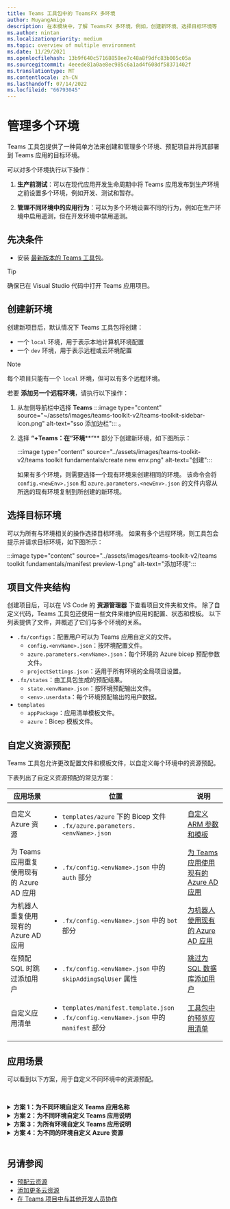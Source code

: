 ```yaml
---
title: Teams 工具包中的 TeamsFX 多环境
author: MuyangAmigo
description: 在本模块中，了解 TeamsFX 多环境，例如，创建新环境、选择目标环境等
ms.author: nintan
ms.localizationpriority: medium
ms.topic: overview of multiple environment
ms.date: 11/29/2021
ms.openlocfilehash: 13b9f640c57168858ee7c48a8f9dfc83b005c05a
ms.sourcegitcommit: 4eeede81a0ae8ec985c6a1ad4f608df58371402f
ms.translationtype: MT
ms.contentlocale: zh-CN
ms.lasthandoff: 07/14/2022
ms.locfileid: "66793045"
---
```

# <a name="manage-multiple-environments"></a>管理多个环境

 Teams 工具包提供了一种简单方法来创建和管理多个环境、预配项目并将其部署到 Teams 应用的目标环境。

 可以对多个环境执行以下操作：

1. **生产前测试**：可以在现代应用开发生命周期中将 Teams 应用发布到生产环境之前设置多个环境，例如开发、测试和暂存。

2. **管理不同环境中的应用行为**：可以为多个环境设置不同的行为，例如在生产环境中启用遥测，但在开发环境中禁用遥测。

## <a name="prerequisite"></a>先决条件

* 安装 [最新版本的 Teams 工具包](https://marketplace.visualstudio.com/items?itemName=TeamsDevApp.ms-teams-vscode-extension)。

> [!TIP]
> 确保已在 Visual Studio 代码中打开 Teams 应用项目。

## <a name="create-a-new-environment"></a>创建新环境

创建新项目后，默认情况下 Teams 工具包将创建：

* 一个 `local` 环境，用于表示本地计算机环境配置
* 一个 `dev` 环境，用于表示远程或云环境配置

> [!NOTE]
> 每个项目只能有一个 `local` 环境，但可以有多个远程环境。

若要 **添加另一个远程环境**，请执行以下操作：

1. 从左侧导航栏中选择 **Teams** :::image type="content" source="~/assets/images/teams-toolkit-v2/teams-toolkit-sidebar-icon.png" alt-text="sso 添加边栏"::: 。
2. 选择 **“+Teams：在”环境****“** 部分下创建新环境，如下图所示：

   :::image type="content" source="../assets/images/teams-toolkit-v2/teams toolkit fundamentals/create new env.png" alt-text="创建":::

   如果有多个环境，则需要选择一个现有环境来创建相同的环境。 该命令会将 `config.<newEnv>.json` 和 `azure.parameters.<newEnv>.json` 的文件内容从所选的现有环境复制到所创建的新环境。

## <a name="select-target-environment"></a>选择目标环境

可以为所有与环境相关的操作选择目标环境。 如果有多个远程环境，则工具包会提示并请求目标环境，如下图所示：

:::image type="content" source="../assets/images/teams-toolkit-v2/teams toolkit fundamentals/manifest preview-1.png" alt-text="添加环境":::

## <a name="project-folder-structure"></a>项目文件夹结构

创建项目后，可以在 VS Code 的 **资源管理器** 下查看项目文件夹和文件。 除了自定义代码，Teams 工具包还使用一些文件来维护应用的配置、状态和模板。 以下列表提供了文件，并概述了它们与多个环境的关系。

* `.fx/configs`：配置用户可以为 Teams 应用自定义的文件。
  * `config.<envName>.json`：按环境配置文件。
  * `azure.parameters.<envName>.json`：每个环境的 Azure bicep 预配参数文件。
  * `projectSettings.json`：适用于所有环境的全局项目设置。
* `.fx/states`：由工具包生成的预配结果。
  * `state.<envName>.json`：按环境预配输出文件。
  * `<env>.userdata`：每个环境预配输出的用户数据。
* `templates`
  * `appPackage`：应用清单模板文件。
  * `azure`：Bicep 模板文件。

## <a name="customize-resource-provision"></a>自定义资源预配

Teams 工具包允许更改配置文件和模板文件，以自定义每个环境中的资源预配。

下表列出了自定义资源预配的常见方案：

| 应用场景 | 位置| 说明 |
| --- | --- | --- |
| 自定义 Azure 资源 | <ul> <li>`templates/azure` 下的 Bicep 文件</li> <li>`.fx/azure.parameters.<envName>.json`</li></ul> | [自定义 ARM 参数和模板](provision.md#customize-arm-template-files) |
| 为 Teams 应用重复使用现有的 Azure AD 应用 | <ul> <li>`.fx/config.<envName>.json` 中的 `auth` 部分</li> </ul> |  [为 Teams 应用使用现有的 Azure AD 应用](provision.md#use-an-existing-azure-ad-app-for-your-teams-app) |
| 为机器人重复使用现有的 Azure AD 应用 | <ul> <li>`.fx/config.<envName>.json` 中的 `bot` 部分</li> </ul> | [为机器人使用现有的 Azure AD 应用](provision.md#use-an-existing-azure-ad-app-for-your-bot) |
| 在预配 SQL 时跳过添加用户 | <ul> <li>`.fx/config.<envName>.json` 中的 `skipAddingSqlUser` 属性</li> </ul> | [跳过为 SQL 数据库添加用户](provision.md#skip-adding-user-for-sql-database) |
| 自定义应用清单 | <ul> <li>`templates/manifest.template.json`</li> <li>`.fx/config.<envName>.json` 中的 `manifest` 部分</li>  </ul> | [工具包中的预览应用清单](TeamsFx-preview-and-customize-app-manifest.md)|

## <a name="scenarios"></a>应用场景

可以看到以下方案，用于自定义不同环境中的资源预配。
<br>

<br><details>
<summary><b>方案 1：为不同环境自定义 Teams 应用名称 </b></summary>

可以将 Teams 应用名称 `myapp(dev)` 设置为默认环境 `dev` 和 `myapp(staging)` 过渡环境 `staging`。

请按照以下步骤进行自定义：

1. 打开配置文件 `.fx/configs/config.dev.json`。
2. 将 *清单> appName 的属性>简短* 更新为 `myapp(dev)`。

  `.fx/configs/config.dev.json` 的更新如下所示：

  ```json
  {
      "$schema": "https://aka.ms/teamsfx-env-config-schema",
      "description": "You can customize the TeamsFx config for different environments.   Visit https://aka.ms/teamsfx-env-config to learn more about this.",
      "manifest": {
          "appName": {
              "short": "myapp(dev)"
              ...
          }
      }
      ...
  }
  ```

3. 创建新环境，并在不存在时将其 `staging` 命名。
4. 打开配置文件 `.fx/configs/config.staging.json`。
5. 更新同一属性 `myapp(staging)`。
6. 在 `dev` 和 `staging` 环境中运行预配命令，以更新远程环境中的应用名称。 若要使用 Teams 工具包运行预配命令，请参阅 [预配](provision.md#provision-using-teams-toolkit)。

</details>

<details>
<summary><b>方案 2：为不同环境自定义 Teams 应用说明</b></summary>

可以为不同的环境设置不同的 Teams 应用说明：

* 对于默认环境 `dev`，说明为 `my app description for dev`。
* 对于过渡环境 `staging`，说明是 `my app description for staging`。

请按照以下步骤进行自定义：

1. 打开配置文件 `.fx/configs/config.dev.json`。
2. 添加 *清单>说明的新属性>用* 值 `my app description for dev`短。

  `.fx/configs/config.dev.json` 的更新如下所示：

  ```json
  {
      "$schema": "https://aka.ms/teamsfx-env-config-schema",
      "description": "You can customize the TeamsFx config for different environments.   Visit https://aka.ms/teamsfx-env-config to learn more about this.",
      "manifest": {
          ...
          "description": {
              "short": "`my app description for dev"
              ...
          }
      }
      ...
  }
  ```

3. 创建新环境，并在不存在时将其 `staging` 命名。
4. 打开配置文件 `.fx/configs/config.staging.json`。
5. 将同一属性添加到 `my app description for staging`.
6. 打开 Teams 应用清单模板 `templates/appPackage/manifest.template.json`。
7. 更新属性`description > short`以使用在配置具有胡子语法`{{config.manifest.description.short}}`的文件中定义的 **变量**。
  
  `manifest.template.json` 的更新如下所示：

  ```json
  {
    "$schema": "https://developer.microsoft.com/en-us/json-schemas/teams/v1.11/MicrosoftTeams.schema.json",
    "manifestVersion": "1.11",
    "version": "1.0.0",
    ...
    "description": {
      "short": "{{config.manifest.description.short}}", 
      ...
    },
    ...
  }
  ```

8. 针对 `dev` 和 `staging` 环境运行预配命令，以更新远程环境中的应用名称。

</details>

<details>
<summary><b>方案 3：为所有环境自定义 Teams 应用说明</b></summary>

可以将 Teams 应用 `my app description` 的说明设置为所有环境。

由于 Teams 应用清单模板是在所有环境中共享的，因此我们可以为目标更新其中的说明值：

1. 打开 Teams 应用清单模板 `templates/appPackage/manifest.template.json`。
2. 使用 **硬编码字符串**`my app description`更新属性`description > short`。
  
  `manifest.template.json` 的更新如下所示：

  ```json
  {
    "$schema": "https://developer.microsoft.com/en-us/json-schemas/teams/v1.11/MicrosoftTeams.schema.json",
    "manifestVersion": "1.11",
    "version": "1.0.0",
    ...
    "description": {
      "short": "my app description",
      ...
    },
    ...
  }

  ```

3. 针对 **所有** 环境运行预配命令，以更新远程环境中的应用名称。

</details>

<details>
<br><summary><b>方案 4：为不同的环境自定义 Azure 资源</b></summary>
可以为每个环境自定义 Azure 资源，例如编辑与 fx/configs/azure.parameters 对应的环境。{env}.json 文件，用于指定 Azure 函数名称。

有关 Bicep 模板和参数文件的详细信息，请参阅 [预配云资源](provision.md)
</details>
</br>

## <a name="see-also"></a>另请参阅

* [预配云资源](provision.md)
* [添加更多云资源](add-resource.md)
* [在 Teams 项目中与其他开发人员协作](TeamsFx-collaboration.md)
